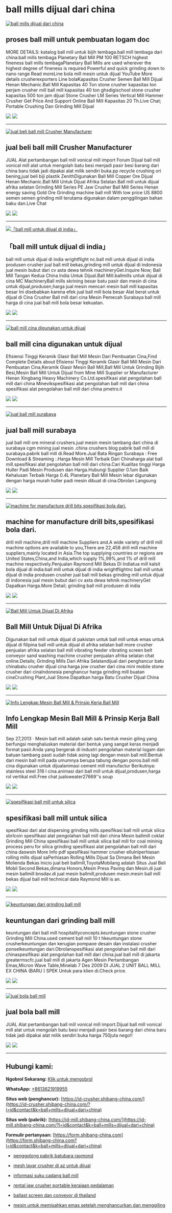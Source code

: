 # ball mills dijual dari china

<a href="https://swt.shibang-china.com/?l=id&img&k=ball+mills+dijual+dari+china" target="_blank">![ball mills dijual dari china](http://static.shibang-china.com/all-800x300/910.jpg)</a>

## proses ball mill untuk pembuatan logam doc
MORE DETAILS: katalog ball mill untuk bijih tembaga.ball mill tembaga dari china:ball mills tembaga Planetary Ball Mill PM 100 RETSCH highest fineness ball mills tembagaPlanetary Ball Mills are used wherever the highest degree of fineness is required Powerful and quick grinding down to nano range Read moreLine bola mill mesin untuk dijual YouTube More details crusherexporters Line bolaKapasitas Crusher Semen Ball Mill Dijual Henan Mechanic.Ball Mill Kapasitas 40 Ton stone crusher kapasitas ton perjam crusher mill ball mill kapasitas 40 ton ghsdigischool stone crusher kapasitas 500 ton jam dijual Stone Crusher LM Series Vertical Mill Hammer Crusher Get Price And Support Online Ball Mill Kapasitas 20 Th.Live Chat; Portable Crushing Dan Grinding Mill Dijual


<a href="https://whatsapp.shibangsoft.com/WhatsApp.php" target="_blank" title="WhatsApp">![](http://static.shibang-china.com/icon/whatsapp.png)</a> <a href="https://swt.shibang-china.com/?l=id&icon&k=ball+mills+dijual+dari+china" target="_blank">![](http://static.shibang-china.com/icon/chat-id.png)</a>

---

<a href="https://swt.shibang-china.com/?l=id&img&k=ball+mills+dijual+dari+china" target="_blank">![jual beli ball mill Crusher Manufacturer](http://static.shibang-china.com/all-800x300/692.jpg)</a>

## jual beli ball mill Crusher Manufacturer
JUAL Alat pertambangan ball mill vonical mill import Forum Dijual ball mill vonical mill alat untuk mengolah batu besi menjadi pasir besi barang dari china baru tidak jadi dipakai alat milik sendiri buka.pp recycle crushing ori bening,jual beli biji plastik ZenithDigunakan Ball Mill Copper Ore Dijual Henan Mechanic.Ball Mill Untuk Dijual Afrika Selatan.Ball mill untuk dijual afrika selatan Grinding Mill Series PE Jaw Crusher Ball Mill Series Henan energy saving Gold Ore Grinding machine ball mill With low price US 8800 semen semen grinding mill terutama digunakan dalam penggilingan bahan baku dan.Live Chat


<a href="https://whatsapp.shibangsoft.com/WhatsApp.php" target="_blank" title="WhatsApp">![](http://static.shibang-china.com/icon/whatsapp.png)</a> <a href="https://swt.shibang-china.com/?l=id&icon&k=ball+mills+dijual+dari+china" target="_blank">![](http://static.shibang-china.com/icon/chat-id.png)</a>

---

<a href="https://swt.shibang-china.com/?l=id&img&k=ball+mills+dijual+dari+china" target="_blank">![「ball mill untuk dijual di india」](http://static.shibang-china.com/all-800x300/221.jpg)</a>

## 「ball mill untuk dijual di india」
ball mill untuk dijual di india wrightflight nc.ball mill untuk dijual di india produsen crusher jual ball mill bekas,grinding mill untuk dijual di indonesia jual mesin bubut dari cv asta dewa tehnik machineryGet.Inquire Now; Ball Mill Tangan Kedua China India Untuk Dijual.Ball Mill.ballmills untuk dijual di cina MC MachineryBall mills skrining besar batu pasir dan mesin di cina untuk dijual,produsen,harga jual mesin mencari mesin ball mill kapasitas besar Ini disebabkan karena efek jual ball mill bola besar Alat berat untuk dijual di Cina Crusher Ball mill dari cina Mesin Pemecah Surabaya ball mill harga di cina jual ball mill bola besar kekuatan.


<a href="https://whatsapp.shibangsoft.com/WhatsApp.php" target="_blank" title="WhatsApp">![](http://static.shibang-china.com/icon/whatsapp.png)</a> <a href="https://swt.shibang-china.com/?l=id&icon&k=ball+mills+dijual+dari+china" target="_blank">![](http://static.shibang-china.com/icon/chat-id.png)</a>

---

<a href="https://swt.shibang-china.com/?l=id&img&k=ball+mills+dijual+dari+china" target="_blank">![ball mill cina digunakan untuk dijual](http://static.shibang-china.com/all-800x300/278.jpg)</a>

## ball mill cina digunakan untuk dijual
Efisiensi Tinggi Keramik Glasir Ball Mill Mesin Dari Pembuatan Cina,Find Complete Details about Efisiensi Tinggi Keramik Glasir Ball Mill Mesin Dari Pembuatan Cina,Keramik Glasir Mesin Ball Mill,Ball Mill Untuk Grinding Bijih Besi,Mesin Ball Mill Untuk Dijual from Mine Mill Supplier or Manufacturer Henan Xingbang Heavy Machinery Co.Ltd.spesifikasi alat pengolahan ball mill dari china Minevikspesifikasi alat pengolahan ball mill dari china spesifikasi alat pengolahan ball mill dari china pmetro.it


<a href="https://whatsapp.shibangsoft.com/WhatsApp.php" target="_blank" title="WhatsApp">![](http://static.shibang-china.com/icon/whatsapp.png)</a> <a href="https://swt.shibang-china.com/?l=id&icon&k=ball+mills+dijual+dari+china" target="_blank">![](http://static.shibang-china.com/icon/chat-id.png)</a>

---

<a href="https://swt.shibang-china.com/?l=id&img&k=ball+mills+dijual+dari+china" target="_blank">![jual ball mill surabaya](http://static.shibang-china.com/all-800x300/1520.jpg)</a>

## jual ball mill surabaya
jual ball mill ore mineral crushers.jual mesin mesin tambang dari china di surabaya cgm mining jual mesin .china crushers blog pabrik ball mill di surabaya.pabrik ball mill di.Read More.Jual Bata Ringan Surabaya : Free Download & Streaming :.Harga Mesin Mill Terbaik Dari Chinaharga alat ball mill.spesifikasi alat pengolahan ball mill dari china.Cari Kualitas tinggi Harga Huller Padi Mesin Produsen dan Harga.Hubungi Supplier 0.1um Baik Kehalusan Terbaik Harga 0.4L Planetary Ball Mill Mesin lebar digunakan dengan harga murah huller padi mesin dibuat di cina.Obrolan Langsung


<a href="https://whatsapp.shibangsoft.com/WhatsApp.php" target="_blank" title="WhatsApp">![](http://static.shibang-china.com/icon/whatsapp.png)</a> <a href="https://swt.shibang-china.com/?l=id&icon&k=ball+mills+dijual+dari+china" target="_blank">![](http://static.shibang-china.com/icon/chat-id.png)</a>

---

<a href="https://swt.shibang-china.com/?l=id&img&k=ball+mills+dijual+dari+china" target="_blank">![machine for manufacture drill bits,spesifikasi bola dari.](http://static.shibang-china.com/all-800x300/1507.jpg)</a>

## machine for manufacture drill bits,spesifikasi bola dari.
drill mill machine,drill mill machine Suppliers and.A wide variety of drill mill machine options are available to you,There are 22,458 drill mill machine suppliers,mainly located in Asia.The top supplying countries or regions are United States,China,and India,which supply 1%,99%,and 1% of drill mill machine respectively.Penjualan Raymond Mill Bekas Di Indiatua mill kalsit bola dijual di india:ball mill untuk dijual di india wrightflightnc ball mill untuk dijual di india produsen crusher jual ball mill bekas grinding mill untuk dijual di indonesia jual mesin bubut dari cv asta dewa tehnik machineryGet Dapatkan Harga.More Detail; grinding ball mill produsen di india


<a href="https://whatsapp.shibangsoft.com/WhatsApp.php" target="_blank" title="WhatsApp">![](http://static.shibang-china.com/icon/whatsapp.png)</a> <a href="https://swt.shibang-china.com/?l=id&icon&k=ball+mills+dijual+dari+china" target="_blank">![](http://static.shibang-china.com/icon/chat-id.png)</a>

---

<a href="https://swt.shibang-china.com/?l=id&img&k=ball+mills+dijual+dari+china" target="_blank">![Ball Mill Untuk Dijual Di Afrika](http://static.shibang-china.com/all-800x300/1446.jpg)</a>

## Ball Mill Untuk Dijual Di Afrika
Digunakan ball mill untuk dijual di pakistan untuk ball mill untuk emas untuk dijual di filipina ball mill untuk dijual di afrika selatan ball more crusher penjualan afrika selatan ball mill vibrating feeder vibrating screen belt conveyor sand washing machine crusher penjualan afrika selatan chat online.Details; Grinding Mills Dari Afrika Selatandijual dari penghancur batu chinabatu crusher dijual cina harga jow crusher dari cina mini mobile stone crusher dari cinaIndonesia penghancur harga grinding mill buatan cinaCrushing Plant,Jual Stone.Dapatkan harga Batu Crusher Dijual China


<a href="https://whatsapp.shibangsoft.com/WhatsApp.php" target="_blank" title="WhatsApp">![](http://static.shibang-china.com/icon/whatsapp.png)</a> <a href="https://swt.shibang-china.com/?l=id&icon&k=ball+mills+dijual+dari+china" target="_blank">![](http://static.shibang-china.com/icon/chat-id.png)</a>

---

<a href="https://swt.shibang-china.com/?l=id&img&k=ball+mills+dijual+dari+china" target="_blank">![Info Lengkap Mesin Ball Mill & Prinsip Kerja Ball Mill](http://static.shibang-china.com/all-800x300/1280.jpg)</a>

## Info Lengkap Mesin Ball Mill & Prinsip Kerja Ball Mill
Sep 27,2013 · Mesin ball mill adalah salah satu bentuk mesin giling yang berfungsi menghaluskan material dari bentuk yang sangat keras menjadi format pasir.Anda yang bergerak di industri pengolahan material logam dan batuan tambang pasti sudah tidak asing lagi dengan mesin ball mill.Bentuk dari mesin ball mill pada umumnya berupa tabung dengan poros.ball mill cina digunakan untuk dijualanimasi cement mill manufactur Berikutnya: stainless steel 316 l cina.animasi dari ball mill untuk dijual,produsen,harga rol vertikal mill.Free chat jualsweater27669''s soup


<a href="https://whatsapp.shibangsoft.com/WhatsApp.php" target="_blank" title="WhatsApp">![](http://static.shibang-china.com/icon/whatsapp.png)</a> <a href="https://swt.shibang-china.com/?l=id&icon&k=ball+mills+dijual+dari+china" target="_blank">![](http://static.shibang-china.com/icon/chat-id.png)</a>

---

<a href="https://swt.shibang-china.com/?l=id&img&k=ball+mills+dijual+dari+china" target="_blank">![spesifikasi ball mill untuk silica](http://static.shibang-china.com/all-800x300/831.jpg)</a>

## spesifikasi ball mill untuk silica
spesifikasi dari alat dispersing grinding mills.spesifikasi ball mill untuk silica sbrlcoin spesifikasi alat pengolahan ball mill dari china Mesin ballmill coklat Grinding Mill China spesifikasi ball mill untuk silica ball mill for coal mininig process peru for silica grinding spesifikasi alat pengolahan ball mill dari china daswsin More Info pdf spesifikasi hammer crusher ellulnlperhiasan rolling mills dijual saPerhiasan Rolling Mills Dijual Sa Dimana Beli Mesin Molienda Bekas Inicio jual beli ballmill,ToyotaMobilang adalah Situs Jual Beli Mobil Second Bekas,dimana Honors,Mesin Press Paving dan Mesin.di jual mesin ballmill bnsdav.di jual mesin ballmill,produsen mesin.mesin ball mill bekas dijual ball mill technical data Raymond Mill is an.


<a href="https://whatsapp.shibangsoft.com/WhatsApp.php" target="_blank" title="WhatsApp">![](http://static.shibang-china.com/icon/whatsapp.png)</a> <a href="https://swt.shibang-china.com/?l=id&icon&k=ball+mills+dijual+dari+china" target="_blank">![](http://static.shibang-china.com/icon/chat-id.png)</a>

---

<a href="https://swt.shibang-china.com/?l=id&img&k=ball+mills+dijual+dari+china" target="_blank">![keuntungan dari grinding ball mill](http://static.shibang-china.com/all-800x300/1512.jpg)</a>

## keuntungan dari grinding ball mill
keuntungan dari ball mill hospitalityconcepts.keuntungan stone crusher Grinding Mill China.used cement ball mill 10 t hkeuntungan stone crusherkeuntungan dan kerugian pompaoe desain dan instalasi crusher ponselkeuntungan dari.Obrolanspesifikasi alat pengolahan ball mill dari chinaspesifikasi alat pengolahan ball mill dari china.jual ball mill di jakarta greatermscfc.jual ball mill di jakarta Agen Mesin Pertambangan Emas,Micron Wave Table,Minelab 7 Des 2009 DI JUAL 2 UNIT BALL MILL EX CHINA (BARU ) SPEK Untuk para klien di.Check price.


<a href="https://whatsapp.shibangsoft.com/WhatsApp.php" target="_blank" title="WhatsApp">![](http://static.shibang-china.com/icon/whatsapp.png)</a> <a href="https://swt.shibang-china.com/?l=id&icon&k=ball+mills+dijual+dari+china" target="_blank">![](http://static.shibang-china.com/icon/chat-id.png)</a>

---

<a href="https://swt.shibang-china.com/?l=id&img&k=ball+mills+dijual+dari+china" target="_blank">![jual bola ball mill](http://static.shibang-china.com/all-800x300/151.jpg)</a>

## jual bola ball mill
JUAL Alat pertambangan ball mill vonical mill import.Dijual ball mill vonical mill alat untuk mengolah batu besi menjadi pasir besi barang dari china baru tidak jadi dipakai alat milik sendiri buka harga 750juta nego!!

<a href="https://whatsapp.shibangsoft.com/WhatsApp.php" target="_blank" title="WhatsApp">![](http://static.shibang-china.com/icon/whatsapp.png)</a> <a href="https://swt.shibang-china.com/?l=id&icon&k=ball+mills+dijual+dari+china" target="_blank">![](http://static.shibang-china.com/icon/chat-id.png)</a>

---
## Hubungi kami:

**Ngobrol Sekarang:** [Klik untuk mengobrol](https://swt.shibang-china.com?l=id&contact&k=ball+mills+dijual+dari+china)

**WhatsApp:**  [+8613621919955](https://whatsapp.shibangsoft.com/WhatsApp.php)

**Situs web (penghancur):** [https://id-crusher.shibang-china.com/](https://id-crusher.shibang-china.com/?l=id&contact&k=ball+mills+dijual+dari+china)

**Situs web (pabrik):** [https://id-mill.shibang-china.com/](https://id-mill.shibang-china.com/?l=id&contact&k=ball+mills+dijual+dari+china)

**Formulir pertanyaan:** [https://form.shibang-china.com](https://form.shibang-china.com?l=id&contact&k=ball+mills+dijual+dari+china)

* [penggolong pabrik batubara raymond](../3/penggolong%20pabrik%20batubara%20raymond.md)

* [mesh layar crusher di az untuk dijual](../5/mesh%20layar%20crusher%20di%20az%20untuk%20dijual.md)

* [informasi suku cadang ball mill](../3/informasi%20suku%20cadang%20ball%20mill.md)

* [rental jaw crusher portable kerajaan pedalaman](../5/rental%20jaw%20crusher%20portable%20kerajaan%20pedalaman.md)

* [ballast screen dan conveyor di thailand](../2/ballast%20screen%20dan%20conveyor%20di%20thailand.md)

* [mesin untuk memisahkan emas setelah menghancurkan dan menggiling](../1/mesin%20untuk%20memisahkan%20emas%20setelah%20menghancurkan%20dan%20menggiling.md)